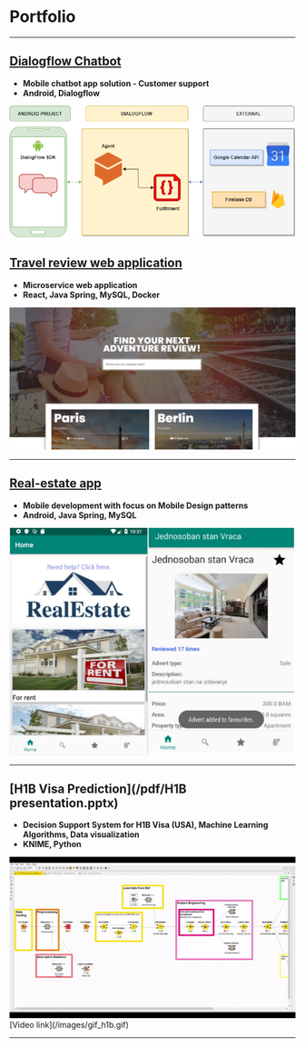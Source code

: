 # Portfolio

---
## [Dialogflow Chatbot](/chatbot)
- **Mobile chatbot app solution - Customer support**
- **Android, Dialogflow**
<img src="images/graph_dialogflow (1).png"/>

## [Travel review web application](/sample_page)
- **Microservice web application**
- **React, Java Spring, MySQL, Docker**
<img src="images/front_travel_review.PNG"/>

---
## [Real-estate app](/realestate)
- **Mobile development with focus on Mobile Design patterns**
- **Android, Java Spring, MySQL**
<img src="images/real_estate_combined.jpg"/>


---
## [H1B Visa Prediction](/pdf/H1B presentation.pptx)
- **Decision Support System for H1B Visa (USA), Machine Learning Algorithms, Data visualization**
- **KNIME, Python**
<img src="images/gif_h1b.gif"/>
[Video link](/images/gif_h1b.gif)

---


